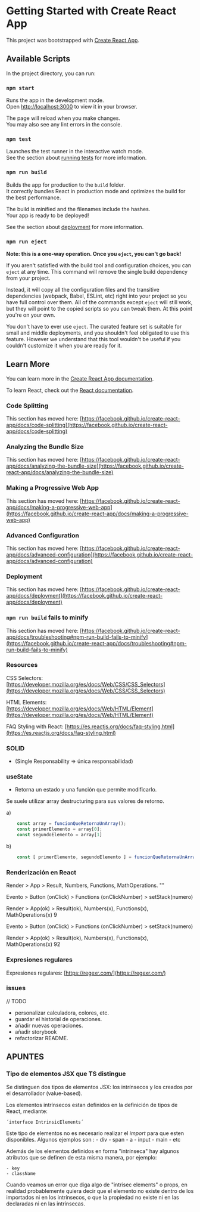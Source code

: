 # Getting Started with Create React App


This project was bootstrapped with [Create React App](https://github.com/facebook/create-react-app).

## Available Scripts

In the project directory, you can run:

### `npm start`

Runs the app in the development mode.\
Open [http://localhost:3000](http://localhost:3000) to view it in your browser.

The page will reload when you make changes.\
You may also see any lint errors in the console.

### `npm test`

Launches the test runner in the interactive watch mode.\
See the section about [running tests](https://facebook.github.io/create-react-app/docs/running-tests) for more information.

### `npm run build`

Builds the app for production to the `build` folder.\
It correctly bundles React in production mode and optimizes the build for the best performance.

The build is minified and the filenames include the hashes.\
Your app is ready to be deployed!

See the section about [deployment](https://facebook.github.io/create-react-app/docs/deployment) for more information.

### `npm run eject`

**Note: this is a one-way operation. Once you `eject`, you can't go back!**

If you aren't satisfied with the build tool and configuration choices, you can `eject` at any time. This command will remove the single build dependency from your project.

Instead, it will copy all the configuration files and the transitive dependencies (webpack, Babel, ESLint, etc) right into your project so you have full control over them. All of the commands except `eject` will still work, but they will point to the copied scripts so you can tweak them. At this point you're on your own.

You don't have to ever use `eject`. The curated feature set is suitable for small and middle deployments, and you shouldn't feel obligated to use this feature. However we understand that this tool wouldn't be useful if you couldn't customize it when you are ready for it.

## Learn More

You can learn more in the [Create React App documentation](https://facebook.github.io/create-react-app/docs/getting-started).

To learn React, check out the [React documentation](https://reactjs.org/).

### Code Splitting

This section has moved here: [https://facebook.github.io/create-react-app/docs/code-splitting](https://facebook.github.io/create-react-app/docs/code-splitting)

### Analyzing the Bundle Size

This section has moved here: [https://facebook.github.io/create-react-app/docs/analyzing-the-bundle-size](https://facebook.github.io/create-react-app/docs/analyzing-the-bundle-size)

### Making a Progressive Web App

This section has moved here: [https://facebook.github.io/create-react-app/docs/making-a-progressive-web-app](https://facebook.github.io/create-react-app/docs/making-a-progressive-web-app)

### Advanced Configuration

This section has moved here: [https://facebook.github.io/create-react-app/docs/advanced-configuration](https://facebook.github.io/create-react-app/docs/advanced-configuration)

### Deployment

This section has moved here: [https://facebook.github.io/create-react-app/docs/deployment](https://facebook.github.io/create-react-app/docs/deployment)

### `npm run build` fails to minify

This section has moved here: [https://facebook.github.io/create-react-app/docs/troubleshooting#npm-run-build-fails-to-minify](https://facebook.github.io/create-react-app/docs/troubleshooting#npm-run-build-fails-to-minify)



### Resources

CSS Selectors: [https://developer.mozilla.org/es/docs/Web/CSS/CSS_Selectors](https://developer.mozilla.org/es/docs/Web/CSS/CSS_Selectors) 

HTML Elements: [https://developer.mozilla.org/es/docs/Web/HTML/Element](https://developer.mozilla.org/es/docs/Web/HTML/Element) 

FAQ Styling with React: [https://es.reactjs.org/docs/faq-styling.html](https://es.reactjs.org/docs/faq-styling.html) 

### SOLID 

- (Single Responsability => única responsabilidad)

### useState

- Retorna un estado y una función que permite modificarlo.

Se suele utilizar array destructuring para sus valores de retorno.

a) 
```javascript 
    const array = funcionQueRetornaUnArray();
    const primerElemento = array[0];
    const segundoElemento = array[1]
```

b)
```javascript
    const [ primerElemento, segundoElemento ] = funcionQueRetornaUnArray();

```

### Renderización en React

Render > App > Result, Numbers, Functions, MathOperations.                       ""

Evento > Button (onClick) > Functions (onClickNumber) > setStack(numero)

Render > App(ok) > Result(ok), Numbers(x), Functions(x), MathOperations(x)       9

Evento > Button (onClick) > Functions (onClickNumber) > setStack(numero)

Render > App(ok) > Result(ok), Numbers(x), Functions(x), MathOperations(x)       92


### Expresiones regulares

Expresiones regulares: [https://regexr.com/](https://regexr.com/) 

### issues

// TODO

- personalizar calculadora, colores, etc.
- guardar el historial de operaciones.
- añadir nuevas operaciones.
- añadir storybook
- refactorizar README.


## APUNTES

### Tipo de elementos JSX que TS distingue

Se distinguen dos tipos de elementos JSX: los intrínsecos y los creados por el desarrollador (value-based).

Los elementos intrínsecos estan definidos en la definición de tipos de React, mediante:

    ´interface IntrinsicElements´

Este tipo de elementos no es necesario realizar el *import* para que esten disponibles.
Algunos ejemplos son : 
    - div
    - span
    - a
    - input
    - main 
    - etc 

Además de los elementos definidos en forma "intrínseca" hay algunos atributos que se definen de esta misma manera, por ejemplo:

    - key
    - className

Cuando veamos un error que diga algo de "intrisec elements" o props, en realidad probablemente quiera decir que el elemento no existe dentro de los importados ni en los intrínsecos, o que la propiedad no existe ni en las declaradas ni en las intrínsecas.

